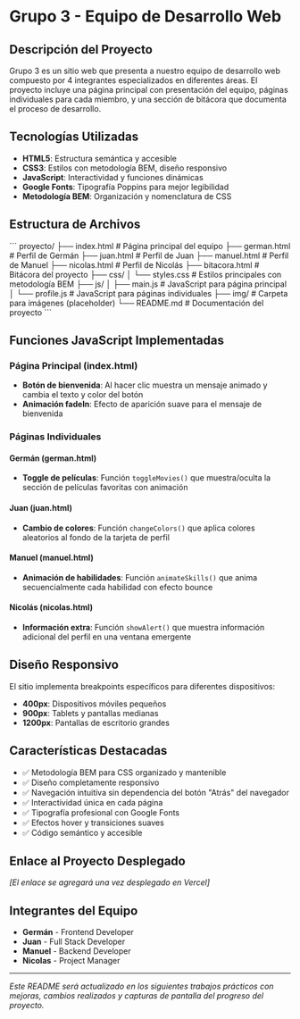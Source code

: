 # Grupo 3 - Equipo de Desarrollo Web

## Descripción del Proyecto

Grupo 3 es un sitio web que presenta a nuestro equipo de desarrollo web compuesto por 4 integrantes especializados en diferentes áreas. El proyecto incluye una página principal con presentación del equipo, páginas individuales para cada miembro, y una sección de bitácora que documenta el proceso de desarrollo.

## Tecnologías Utilizadas

- **HTML5**: Estructura semántica y accesible
- **CSS3**: Estilos con metodología BEM, diseño responsivo
- **JavaScript**: Interactividad y funciones dinámicas
- **Google Fonts**: Tipografía Poppins para mejor legibilidad
- **Metodología BEM**: Organización y nomenclatura de CSS

## Estructura de Archivos

\`\`\`
proyecto/
├── index.html # Página principal del equipo
├── german.html # Perfil de Germán
├── juan.html # Perfil de Juan
├── manuel.html # Perfil de Manuel
├── nicolas.html # Perfil de Nicolás
├── bitacora.html # Bitácora del proyecto
├── css/
│ └── styles.css # Estilos principales con metodología BEM
├── js/
│ ├── main.js # JavaScript para página principal
│ └── profile.js # JavaScript para páginas individuales
├── img/ # Carpeta para imágenes (placeholder)
└── README.md # Documentación del proyecto
\`\`\`

## Funciones JavaScript Implementadas

### Página Principal (index.html)

- **Botón de bienvenida**: Al hacer clic muestra un mensaje animado y cambia el texto y color del botón
- **Animación fadeIn**: Efecto de aparición suave para el mensaje de bienvenida

### Páginas Individuales

#### Germán (german.html)

- **Toggle de películas**: Función `toggleMovies()` que muestra/oculta la sección de películas favoritas con animación

#### Juan (juan.html)

- **Cambio de colores**: Función `changeColors()` que aplica colores aleatorios al fondo de la tarjeta de perfil

#### Manuel (manuel.html)

- **Animación de habilidades**: Función `animateSkills()` que anima secuencialmente cada habilidad con efecto bounce

#### Nicolás (nicolas.html)

- **Información extra**: Función `showAlert()` que muestra información adicional del perfil en una ventana emergente

## Diseño Responsivo

El sitio implementa breakpoints específicos para diferentes dispositivos:

- **400px**: Dispositivos móviles pequeños
- **900px**: Tablets y pantallas medianas
- **1200px**: Pantallas de escritorio grandes

## Características Destacadas

- ✅ Metodología BEM para CSS organizado y mantenible
- ✅ Diseño completamente responsivo
- ✅ Navegación intuitiva sin dependencia del botón "Atrás" del navegador
- ✅ Interactividad única en cada página
- ✅ Tipografía profesional con Google Fonts
- ✅ Efectos hover y transiciones suaves
- ✅ Código semántico y accesible

## Enlace al Proyecto Desplegado

_[El enlace se agregará una vez desplegado en Vercel]_

## Integrantes del Equipo

- **Germán** - Frontend Developer
- **Juan** - Full Stack Developer
- **Manuel** - Backend Developer
- **Nicolas** - Project Manager

---

_Este README será actualizado en los siguientes trabajos prácticos con mejoras, cambios realizados y capturas de pantalla del progreso del proyecto._
